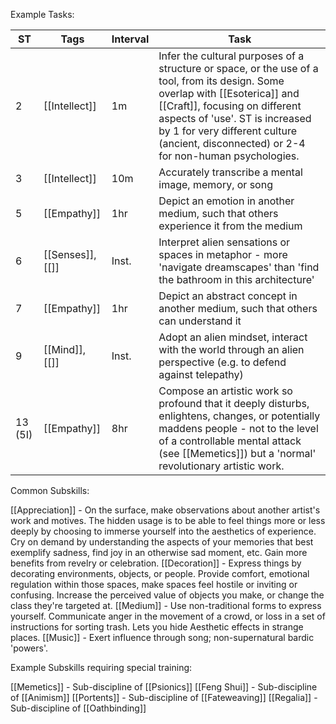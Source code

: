 Example Tasks:

| ST      | Tags                            | Interval | Task                                                                                                                                                                                                                                                                                          |
| ------- | ------------------------------- | -------- | --------------------------------------------------------------------------------------------------------------------------------------------------------------------------------------------------------------------------------------------------------------------------------------------- |
| 2       | [[Intellect]]                   | 1m       | Infer the cultural purposes of a structure or space, or the use of a tool, from its design. Some overlap with [[Esoterica]] and [[Craft]], focusing on different aspects of 'use'. ST is increased by 1 for very different culture (ancient, disconnected) or 2-4 for non-human psychologies. |
| 3       | [[Intellect]]                   | 10m      | Accurately transcribe a mental image, memory, or song                                                                                                                                                                                                                                         |
| 5       | [[Empathy]]                     | 1hr      | Depict an emotion in another medium, such that others experience it from the medium                                                                                                                                                                                                           |
| 6       | [[Senses]], [[<Instantaneous>]] | Inst.    | Interpret alien sensations or spaces in metaphor - more 'navigate dreamscapes' than 'find the bathroom in this architecture'                                                                                                                                                                  |
| 7       | [[Empathy]]                     | 1hr      | Depict an abstract concept in another medium, such that others can understand it                                                                                                                                                                                                              |
| 9       | [[Mind]], [[<Instantaneous>]]   | Inst.    | Adopt an alien mindset, interact with the world through an alien perspective (e.g. to defend against telepathy)                                                                                                                                                                               |
| 13 (5I) | [[Empathy]]                     | 8hr      | Compose an artistic work so profound that it deeply disturbs, enlightens, changes, or potentially maddens people - not to the level of a controllable mental attack (see [[Memetics]]) but a 'normal' revolutionary artistic work.                                                            |


Common Subskills:

[[Appreciation]] - On the surface, make observations about another artist's work and motives. The hidden usage is to be able to feel things more or less deeply by choosing to immerse yourself into the aesthetics of experience. Cry on demand by understanding the aspects of your memories that best exemplify sadness, find joy in an otherwise sad moment, etc. Gain more benefits from revelry or celebration.
[[Decoration]] - Express things by decorating environments, objects, or people. Provide comfort, emotional regulation within those spaces, make spaces feel hostile or inviting or confusing. Increase the perceived value of objects you make, or change the class they're targeted at.
[[Medium]] - Use non-traditional forms to express yourself. Communicate anger in the movement of a crowd, or loss in a set of instructions for sorting trash. Lets you hide Aesthetic effects in strange places.
[[Music]] - Exert influence through song; non-supernatural bardic 'powers'.

Example Subskills requiring special training:

[[Memetics]] - Sub-discipline of [[Psionics]]
[[Feng Shui]] - Sub-discipline of [[Animism]]
[[Portents]] - Sub-discipline of [[Fateweaving]]
[[Regalia]] - Sub-discipline of [[Oathbinding]]